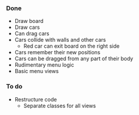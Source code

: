 ### Done

- Draw board
- Draw cars
- Can drag cars
- Cars collide with walls and other cars
	- Red car can exit board on the right side
- Cars remember their new positions
- Cars can be dragged from any part of their body
- Rudimentary menu logic
- Basic menu views

### To do

- Restructure code
	- Separate classes for all views
